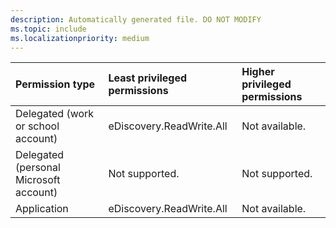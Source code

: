```yaml
---
description: Automatically generated file. DO NOT MODIFY
ms.topic: include
ms.localizationpriority: medium
---
```


|Permission type|Least privileged permissions|Higher privileged permissions|
|:---|:---|:---|
|Delegated (work or school account)|eDiscovery.ReadWrite.All|Not available.|
|Delegated (personal Microsoft account)|Not supported.|Not supported.|
|Application|eDiscovery.ReadWrite.All|Not available.|


